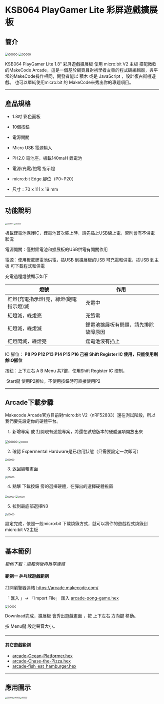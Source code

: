 # KSB064 PlayGamer Lite 彩屏遊戲擴展板

## 簡介

<img src="images/KSB064/001.png" alt="00000" style="zoom:67%;" /> <img src="images/KSB064/003.png" alt="00000" style="zoom:67%;" />



KSB064 PlayGamer Lite 1.8" 彩屏遊戲擴展板 使用 micro:bit V2 主板 搭配微軟的MakeCode Arcade，這是一個基於網頁且對初學者友善的程式碼編輯器，與平常的MakeCode操作相同，開發者能以 積木 或是 JavaScript ，設計復古街機遊戲。 也可以單純使用micro:bit 的 MakeCode來秀出你的專題項目。 

------

## 產品規格

- 1.8吋 彩色面板

- 10個按鈕

- 電源開關

- Micro USB 電源輸入

- PH2.0 電池座，板載140maH 鋰電池

- 電源/充電/飽電 指示燈

- micro:bit Edge 腳位（P0~P20）

- 尺寸：70 x 111 x 19 mm

  

------

## 功能說明

<img src="images/KSB064/KSB064_PlayGamer_Lite_T.png" alt="00000" style="zoom:40%;" />
<img src="images/KSB064/KSB064_PlayGamer_Lite_B.png" alt="00000" style="zoom:40%;" />

板載鋰電池保護IC，鋰電池首次裝上時，請先插上USB線上電，否則會有不供電狀況

電源開關：僅對鋰電池和擴展板的USB供電有開關作用

電源：使用板載鋰電池供電，插USB 到擴展板的USB 可充電和供電，插USB 到主板 可下載程式和供電

充電過程燈號顯示如下 

| 燈號                                   | 作用                                 |
| -------------------------------------- | ------------------------------------ |
| 紅燈(充電指示燈)亮，綠燈(飽電指示燈)滅 | 充電中                               |
| 紅燈滅，綠燈亮                         | 充飽電                               |
| 紅燈滅，綠燈滅                         | 鋰電池擴展板有問題，請先排除故障原因 |
| 紅燈閃滅，綠燈亮                       | 鋰電池沒有插上                       |

IO 腳位： **P8 P9 P12 P13 P14 P15 P16 己被 Shift Register IC 使用，只能使用剩餘IO腳位**

按鈕：上下左右 A B Menu 共7鍵，使用Shift Register IC 控制，

​			Start鍵 使用P2腳位，不使用按鈕時可直接使用P2



------

## Arcade下載步驟

Makecode Arcade官方目前對micro:bit V2（nRF52833）還在測試階段，所以我們要先設定你的硬體平台。

1. 新增專案 或 打開現有遊戲專案，將還在試驗版本的硬體選項開放出來

<img src="images/KSB064/007.png" alt="00000" style="zoom:67%;" />

<img src="images/KSB064/008.png" alt="00000" style="zoom:50%;" />

2. 確認 Expermental Hardware是已啟用狀態（只需要設定一次即可）

<img src="images/KSB064/009.png" alt="00000" style="zoom:50%;" />

3. 返回編輯畫面

<img src="images/KSB064/010.png" alt="00000" style="zoom:50%;" />

4. 點擊 下載按鈕 旁的選擇硬體，在彈出的選擇硬體視窗

<img src="images/KSB064/011.png" alt="00000" style="zoom:50%;" />

<img src="images/KSB064/012.png" alt="00000" style="zoom:50%;" />

5. 拉到最底部選擇N3

<img src="images/KSB064/013.png" alt="00000" style="zoom:50%;" />



設定完成，依照一般micro:bit 下載燒錄方式，就可以將你的遊戲程式燒錄到 micro:bit  V2主板





------

## 基本範例

*範例下載：選範例後再另存連結*



#### 範例一  乒乓球遊戲範例

打開瀏覽器連結 https://arcade.makecode.com/

「 匯入 」-> 「Import File」 匯入 [arcade-pong-game.hex](example/KSB06/arcade-pong-game.hex)

<img src="images/KSB064/014.png" alt="00000" style="zoom:60%;" />

Download完成，擴展板 會秀出遊戲畫面 ，按 上下左右 方向鍵 移動。

按 Menu鍵 設定聲音大小。

####  

------

#### 其它遊戲範例

- [arcade-Ocean-Platformer.hex](example/KSB06arcade-Ocean-Platformer.hex)
- [arcade-Chase-the-Pizza.hex](example/KSB06/arcade-Chase-the-Pizza.hex)
- [arcade-fish_eat_hamburger.hex](example/KSB06/arcade-fish_eat_hamburger.hex)



------

## 應用圖示
<img src="images/KSB064/021.png" alt="00000" style="zoom:40%;" /><img src="images/KSB064/022.png" alt="00000" style="zoom:40%;" /><img src="images/KSB064/023.png" alt="00000" style="zoom:40%;" />

